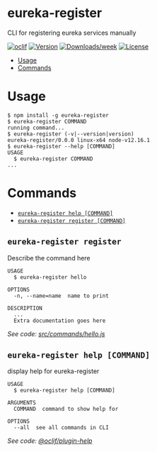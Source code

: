 eureka-register
===============

CLI for registering eureka services manually

[![oclif](https://img.shields.io/badge/cli-oclif-brightgreen.svg)](https://oclif.io)
[![Version](https://img.shields.io/npm/v/eureka-register.svg)](https://npmjs.org/package/eureka-register)
[![Downloads/week](https://img.shields.io/npm/dw/eureka-register.svg)](https://npmjs.org/package/eureka-register)
[![License](https://img.shields.io/npm/l/eureka-register.svg)](https://github.com/tiagobnobrega/eureka-register/blob/master/package.json)

<!-- toc -->
* [Usage](#usage)
* [Commands](#commands)
<!-- tocstop -->
# Usage
<!-- usage -->
```sh-session
$ npm install -g eureka-register
$ eureka-register COMMAND
running command...
$ eureka-register (-v|--version|version)
eureka-register/0.0.0 linux-x64 node-v12.16.1
$ eureka-register --help [COMMAND]
USAGE
  $ eureka-register COMMAND
...
```
<!-- usagestop -->
# Commands
<!-- commands -->
* [`eureka-register help [COMMAND]`](#eureka-register-help-command)
* [`eureka-register register [COMMAND]`](#eureka-register-register-command)

## `eureka-register register`

Describe the command here

```
USAGE
  $ eureka-register hello

OPTIONS
  -n, --name=name  name to print

DESCRIPTION
  ...
  Extra documentation goes here
```

_See code: [src/commands/hello.js](https://github.com/tiagobnobrega/eureka-register/blob/v0.0.0/src/commands/hello.js)_

## `eureka-register help [COMMAND]`

display help for eureka-register

```
USAGE
  $ eureka-register help [COMMAND]

ARGUMENTS
  COMMAND  command to show help for

OPTIONS
  --all  see all commands in CLI
```

_See code: [@oclif/plugin-help](https://github.com/oclif/plugin-help/blob/v3.2.2/src/commands/help.ts)_
<!-- commandsstop -->
